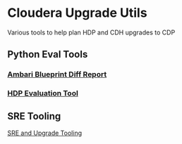 # Cloudera Upgrade Utils

Various tools to help plan HDP and CDH upgrades to CDP

## Python Eval Tools

### [Ambari Blueprint Diff Report](./eval_tools/README_ambari_cfg_diff.md)

### [HDP Evaluation Tool](./eval_tools/README_hdp_eval.md)

## SRE Tooling

[SRE and Upgrade Tooling](hive-sre/README.md)